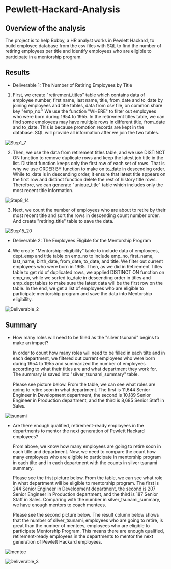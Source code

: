 # Pewlett-Hackard-Analysis

## Overview of the analysis
The project is to help Bobby, a HR analyst works in Pewlett Hackard, to build employee database from the csv files with SQL to find the number of retiring employees per title and identify employees who are eligible to participate in a mentorship program.

## Results
* Deliverable 1: The Number of Retiring Employees by Title

 1. First, we create "retirement_titles" table which contains data of employee number, first name, last name, title, from_date and to_date by joining employees and title tables, data from csv file, on common share key "emp_no." We use the function "WHERE" to filter out employees who were born during 1954 to 1955. In the retirement titles table, we can find some employees may have multiple rows in different title, from_date and to_date. This is because promotion records are kept in the database. SQL will provide all information after we join the two tables. 

![Step1_7](Resources/Step1_7.PNG)

 2. Then, we use the data from retirement titles table, and we use DISTINCT ON function to remove duplicate rows and keep the latest job title in the list. Distinct function keeps only the first row of each set of rows. That is why we use ORDER BY function to make on to_date in descending order. While to_date is in descending order, it ensure that latest title appears on the first row and distinct function delete the rest of history title rows. Therefore, we can generate "unique_title" table which includes only the most recent title information.

![Step8_14](Resources/Step8_14.PNG)

 3. Next, we count the number of employees who are about to retire by their most recent title and sort the rows in descending count number order. And create "retiring_title" table to save the data.

![Step15_20](Resources/Step15_20.PNG)

* Deliverable 2: The Employees Eligible for the Mentorship Program

 4. We create "Mentorship-eligibility" table to include data of employees, dept_emp and title table on emp_no to include emp_no, first_name, last_name, birth_date, from_date, to_date, and title. We filter out current employees who were born in 1965. Then, as we did in Retirement Titles table to get rid of duplicated rows, we applied DISTINCT ON function on emp_no, while we sorted to_date in descending order in titles and emp_dept tables to make sure the latest data will be the first row on the table. In the end, we get a list of employees who are eligible to participate mentorship program and save the data into Mentorship eligibility.

![Deliverable_2](Resources/Deliverable_2.png)


## Summary

* How many roles will need to be filled as the "silver tsunami" begins to make an impact?

  In order to count how many roles will need to be filled in each tilte and in each department, we filtered out current employees who were born during 1954 to 1955 and summarized the number of employees according to what their titles are and what department they work for. The summary is saved into "silver_tsunami_summary" table. 

  Please see picture below. From the table, we can see what roles are going to retire soon in what department. The first is 11,644 Senior Engineer in Development department, the second is 10,189 Senior Engineer in Production department, and the third is 8,685 Senior Staff in Sales.

![tsunami](Resources/silver_tsunami.png)


* Are there enough qualified, retirement-ready employees in the departments to mentor the next generation of Pewlett Hackard employees?

  From above, we know how many employees are going to retire soon in each title and department. Now, we need to compare the count how many employees who are eligible to participate in mentorship program in each tilte and in each department with the counts in silver tsunami summary.

  Please see the frist picture below. From the table, we can see what role in what department will be eligible to mentorship program. The first is 244 Senior Engineer in Development department, the second is 207 Senior Engineer in Production department, and the third is 187 Senior Staff in Sales. Comparing with the number in silver_tsunami_summary, we have enough mentors to coach mentees.

  Please see the second picture below. The result column below shows that the number of silver_tsunami, employees who are going to retire, is great than the number of mentees, employees who are eligible to participate Mentorship Program. This means there are enough qualified, retirement-ready employees in the departments to mentor the next generation of Pewlett Hackard employees.
  
![mentee](Resources/mentee.png)


![Deliverable_3](Resources/Deliverable_3.png)
